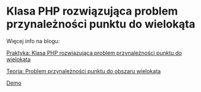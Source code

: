 Klasa PHP rozwiązująca problem przynależności punktu do wielokąta
==================================================================

Więcej info na blogu:

[Praktyka: Klasa PHP rozwiązująca problem przynależności punktu do wielokąta](http://blog.vokiel.com/klasa-php-rozwiazujaca-problem-przynaleznosci-punktu-do-wielokata)

[Teoria: Problem przynależności punktu do obszaru wielokąta](http://blog.vokiel.com/problem-przynaleznosci-punktu-do-obszaru-wielokata)

[Demo](http://blog.vokiel.com/dema/geofencing/)